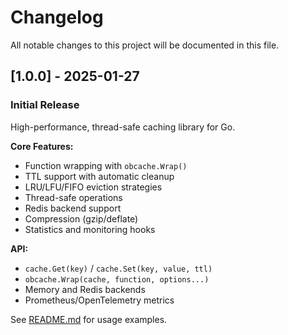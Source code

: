 # Changelog

All notable changes to this project will be documented in this file.

## [1.0.0] - 2025-01-27

### Initial Release

High-performance, thread-safe caching library for Go.

**Core Features:**
- Function wrapping with `obcache.Wrap()`
- TTL support with automatic cleanup
- LRU/LFU/FIFO eviction strategies
- Thread-safe operations
- Redis backend support
- Compression (gzip/deflate)
- Statistics and monitoring hooks

**API:**
- `cache.Get(key)` / `cache.Set(key, value, ttl)`
- `obcache.Wrap(cache, function, options...)`
- Memory and Redis backends
- Prometheus/OpenTelemetry metrics

See [README.md](README.md) for usage examples.